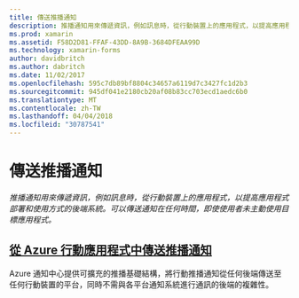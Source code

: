 ```yaml
---
title: 傳送推播通知
description: 推播通知用來傳遞資訊，例如訊息時，從行動裝置上的應用程式，以提高應用程式部署和使用方式的後端系統。 可以傳送通知在任何時間，即使使用者未主動使用目標應用程式。
ms.prod: xamarin
ms.assetid: F58D2D81-FFAF-43DD-8A9B-3684DFEAA99D
ms.technology: xamarin-forms
author: davidbritch
ms.author: dabritch
ms.date: 11/02/2017
ms.openlocfilehash: 595c7db89bf8804c34657a6119d7c3427fc1d2b3
ms.sourcegitcommit: 945df041e2180cb20af08b83cc703ecd1aedc6b0
ms.translationtype: MT
ms.contentlocale: zh-TW
ms.lasthandoff: 04/04/2018
ms.locfileid: "30787541"
---
```

# <a name="sending-push-notifications"></a>傳送推播通知

_推播通知用來傳遞資訊，例如訊息時，從行動裝置上的應用程式，以提高應用程式部署和使用方式的後端系統。可以傳送通知在任何時間，即使使用者未主動使用目標應用程式。_

## <a name="sending-push-notifications-from-azure-mobile-appsazuremd"></a>[從 Azure 行動應用程式中傳送推播通知](azure.md)

Azure 通知中心提供可擴充的推播基礎結構，將行動推播通知從任何後端傳送至任何行動裝置的平台，同時不需與各平台通知系統進行通訊的後端的複雜性。
